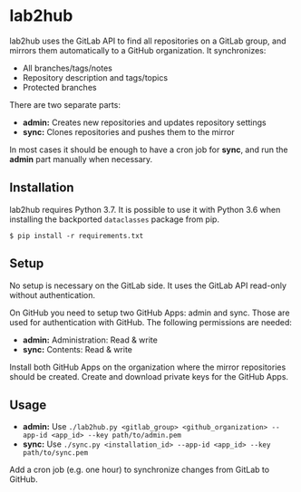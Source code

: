 # lab2hub
lab2hub uses the GitLab API to find all repositories on a GitLab group,
and mirrors them automatically to a GitHub organization. It synchronizes:

  - All branches/tags/notes
  - Repository description and tags/topics
  - Protected branches

There are two separate parts:

  - **admin:** Creates new repositories and updates repository settings
  - **sync:** Clones repositories and pushes them to the mirror

In most cases it should be enough to have a cron job for **sync**,
and run the **admin** part manually when necessary.

## Installation
lab2hub requires Python 3.7. It is possible to use it with Python 3.6
when installing the backported `dataclasses` package from pip.

```shell
$ pip install -r requirements.txt
```

## Setup
No setup is necessary on the GitLab side. It uses the GitLab API read-only
without authentication.

On GitHub you need to setup two GitHub Apps: admin and sync. Those are used for
authentication with GitHub. The following permissions are needed:

  - **admin:** Administration: Read & write
  - **sync:** Contents: Read & write

Install both GitHub Apps on the organization where the mirror repositories
should be created. Create and download private keys for the GitHub Apps.

## Usage
- **admin:** Use `./lab2hub.py <gitlab_group> <github_organization>
  --app-id <app_id> --key path/to/admin.pem`
- **sync:** Use `./sync.py <installation_id>
  --app-id <app_id> --key path/to/sync.pem`

Add a cron job (e.g. one hour) to synchronize changes from GitLab to GitHub.
